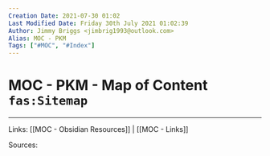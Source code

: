 ```yaml
---
Creation Date: 2021-07-30 01:02
Last Modified Date: Friday 30th July 2021 01:02:39
Author: Jimmy Briggs <jimbrig1993@outlook.com>
Alias: MOC - PKM
Tags: ["#MOC", "#Index"]
---
```


# MOC - PKM - Map of Content `fas:Sitemap`

***

Links:  [[MOC - Obsidian Resources]] | [[MOC - Links]]

Sources:


